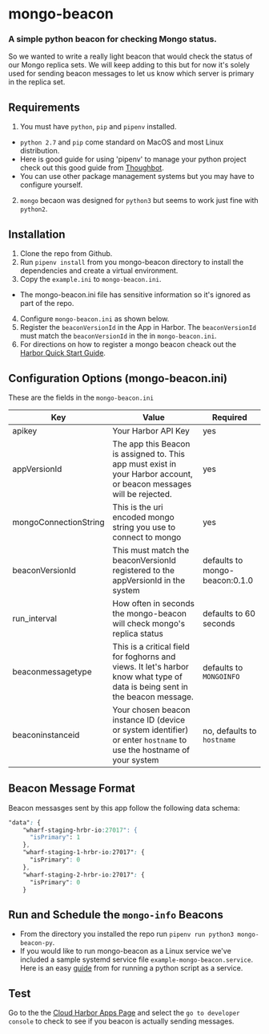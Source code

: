 # mongo-beacon
### A simple python beacon for checking Mongo status.

So we wanted to write a really light beacon that would check the status of our Mongo replica sets.  We will keep adding to this but for now it's solely used for sending beacon messages to let us know which server is primary in the replica set.


## Requirements

1. You must have ```python```, ```pip``` and ```pipenv``` installed.
 * `python 2.7` and `pip` come standard on MacOS and most Linux distribution.
 * Here is good guide for using 'pipenv' to manage your python project check out this good guide from [Thoughbot](https://robots.thoughtbot.com/how-to-manage-your-python-projects-with-pipenv).
 * You can use other package management systems but you may have to configure yourself.
2. ``mongo`` becaon was designed for `python3` but seems to work just fine with `python2`.


## Installation

1. Clone the repo from Github.
2. Run `pipenv install` from you mongo-beacon directory to install the dependencies and create a virtual environment.
3. Copy the `example.ini` to `mongo-beacon.ini`.
  * The mongo-beacon.ini file has sensitive information so it's ignored as part of the repo.
4. Configure `mongo-beacon.ini` as shown below.
5. Register the `beaconVersionId` in the App in Harbor. The `beaconVersionId` must match the `beaconVersionId` in the in `mongo-beacon.ini`.
6. For directions on how to register a mongo beacon cheack out the [Harbor Quick Start Guide](https://docs.hrbr.io/quick-start-guide/#registering-the-beacon).


## Configuration Options (mongo-beacon.ini)

These are the fields in the `mongo-beacon.ini`

|     Key     |      Value     |  Required |
|-------------|----------------|-----------|
| apikey | Your Harbor API Key |    yes    |
| appVersionId | The app this Beacon is assigned to. This app must exist in your Harbor account, or beacon messages will be rejected. | yes |
| mongoConnectionString| This is the uri encoded mongo string you use to connect to mongo | yes|
| beaconVersionId | This must match the beaconVersionId registered to the appVersionId in the system | defaults to mongo-beacon:0.1.0 |
| run_interval | How often in seconds the mongo-beacon will check mongo's replica status | defaults to 60 seconds|
| beaconmessagetype| This is a critical field for foghorns and views.  It let's harbor know what type of data is being sent in the beacon message. | defaults to `MONGOINFO`|
| beaconinstanceid | Your chosen beacon instance ID (device or system identifier) or enter `hostname` to use the hostname of your system| no, defaults to `hostname`|


## Beacon Message Format

Beacon messasges sent by this app follow the following data schema:
```css
"data": {
    "wharf-staging-hrbr-io:27017": {
      "isPrimary": 1
    },
    "wharf-staging-1-hrbr-io:27017": {
      "isPrimary": 0
    },
    "wharf-staging-2-hrbr-io:27017": {
      "isPrimary": 0
    }
  ```
## Run and Schedule the `mongo-info` Beacons

* From the directory you installed the repo run `pipenv run python3 mongo-beacon-py`.
* If you would like to run mongo-beacon as a Linux service we've included a sample systemd service file `example-mongo-beacon.service`.  Here is an easy [guide](https://www.raspberrypi-spy.co.uk/2015/10/how-to-autorun-a-python-script-on-boot-using-systemd/) from for running a python script as a service.

## Test

Go to the the [Cloud Harbor Apps Page](https://cloud.hrbr.io/#!/apps/list) and select the `go to developer console` to check to see if you beacon is actually sending messages.
